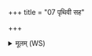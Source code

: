 +++
title = "07 पृथिवी सह"

+++
<details><summary>मूलम् (WS)</summary>

पृथिवी सह यज्ञैर्नक्षत्रैः सह सूर्यः ।  
वात पतत्रिभिः सह पुत्रमद्य दिदेष्टु ते ॥ ९ ॥
</details>